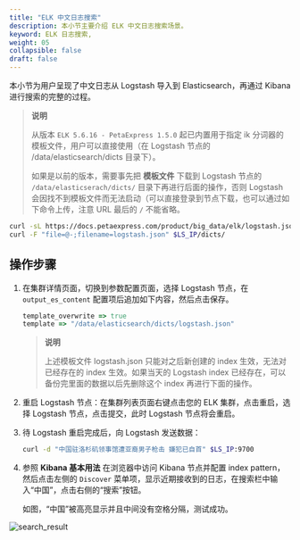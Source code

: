 ```yaml
---
title: "ELK 中文日志搜索"
description: 本小节主要介绍 ELK 中文日志搜索场景。 
keyword: ELK 日志搜索,
weight: 05
collapsible: false
draft: false
---
```


本小节为用户呈现了中文日志从 Logstash 导入到 Elasticsearch，再通过 Kibana 进行搜索的完整的过程。

> **说明**
>
> 从版本 `ELK 5.6.16 - PetaExpress 1.5.0` 起已内置用于指定 ik 分词器的模板文件，用户可以直接使用（在 Logstash 节点的 /data/elasticsearch/dicts 目录下）。
>
> 如果是以前的版本，需要事先把 **模板文件** 下载到 Logstash 节点的 `/data/elasticserach/dicts/` 目录下再进行后面的操作，否则 Logstash 会因找不到模板文件而无法启动（可以直接登录到节点下载，也可以通过如下命令上传，注意 URL 最后的 `/` 不能省略。

```bash
curl -sL https://docs.petaexpress.com/product/big_data/elk/logstash.json |
curl -F "file=@-;filename=logstash.json" $LS_IP/dicts/
```

## 操作步骤

1. 在集群详情页面，切换到参数配置页面，选择 Logstash 节点，在 `output_es_content` 配置项后追加如下内容，然后点击保存。

   ```ruby
   template_overwrite => true
   template => "/data/elasticsearch/dicts/logstash.json"
   ```

   > **说明**
   >
   > 上述模板文件 logstash.json 只能对之后新创建的 index 生效，无法对已经存在的 index 生效。如果当天的 Logstash index 已经存在，可以备份完里面的数据以后先删除这个 index 再进行下面的操作。

2. 重启 Logstash 节点：在集群列表页面右键点击您的 ELK 集群，点击重启，选择 Logstash 节点，点击提交，此时 Logstash 节点将会重启。

3. 待 Logstash 重启完成后，向 Logstash 发送数据：

   ```bash
   curl -d "中国驻洛杉矶领事馆遭亚裔男子枪击 嫌犯已自首" $LS_IP:9700
   ```

4. 参照 **Kibana 基本用法** 在浏览器中访问 Kibana 节点并配置 index pattern，然后点击左侧的 `Discover` 菜单项，显示近期接收到的日志，在搜索栏中输入“中国”，点击右侧的“搜索”按钮。
   
   如图，“中国”被高亮显示并且中间没有空格分隔，测试成功。

 ![search_result](../../_images/search_result.png) 
